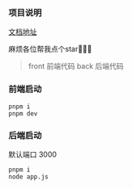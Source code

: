 ### 项目说明

[文档地址](https://juejin.cn/post/7337241651619954751)

麻烦各位帮我点个star🌟🌟🌟


> front 前端代码
> back 后端代码

### 前端启动

```
pnpm i
pnpm dev
```

### 后端启动

默认端口 3000

```
pnpm i
node app.js
```
